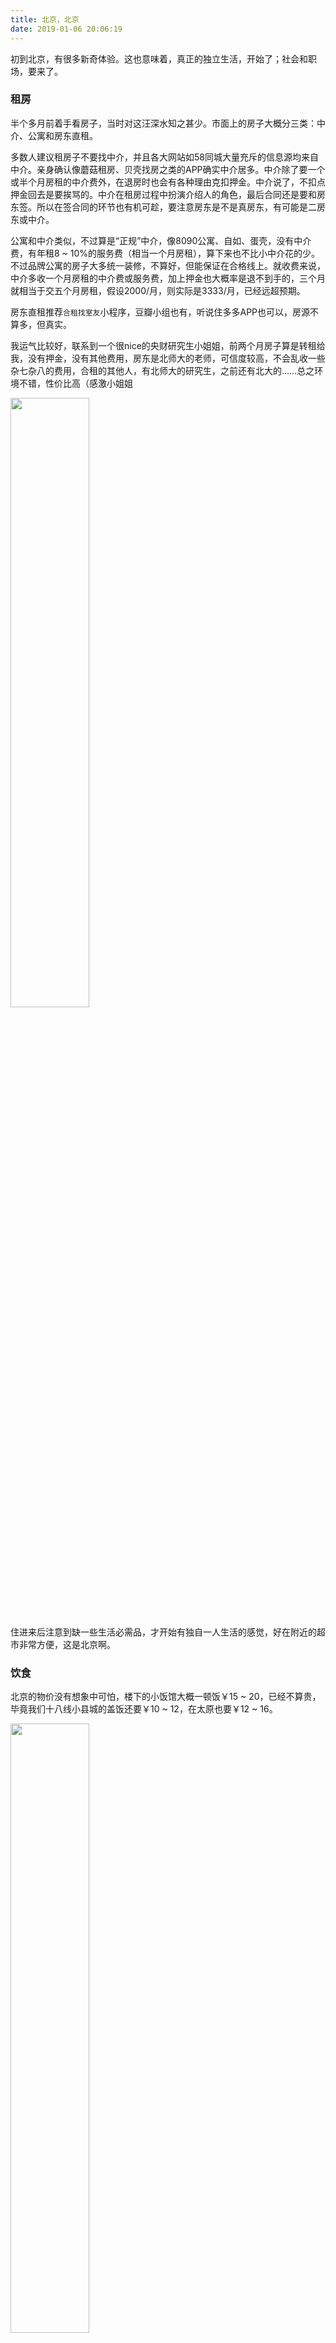 ```yaml
---
title: 北京，北京
date: 2019-01-06 20:06:19
---
```


初到北京，有很多新奇体验。这也意味着，真正的独立生活，开始了；社会和职场，要来了。

### 租房

半个多月前着手看房子，当时对这汪深水知之甚少。市面上的房子大概分三类：中介、公寓和房东直租。

多数人建议租房子不要找中介，并且各大网站如58同城大量充斥的信息源均来自中介。亲身确认像蘑菇租房、贝壳找房之类的APP确实中介居多。中介除了要一个或半个月房租的中介费外，在退房时也会有各种理由克扣押金。中介说了，不扣点押金回去是要挨骂的。中介在租房过程中扮演介绍人的角色，最后合同还是要和房东签。所以在签合同的环节也有机可趁，要注意房东是不是真房东，有可能是二房东或中介。

公寓和中介类似，不过算是“正规”中介，像8090公寓、自如、蛋壳，没有中介费，有年租8 ~ 10%的服务费（相当一个月房租），算下来也不比小中介花的少。不过品牌公寓的房子大多统一装修，不算好，但能保证在合格线上。就收费来说，中介多收一个月房租的中介费或服务费，加上押金也大概率是退不到手的，三个月就相当于交五个月房租，假设2000/月，则实际是3333/月，已经远超预期。

房东直租推荐`合租找室友`小程序，豆瓣小组也有，听说住多多APP也可以，房源不算多，但真实。

我运气比较好，联系到一个很nice的央财研究生小姐姐，前两个月房子算是转租给我，没有押金，没有其他费用，房东是北师大的老师，可信度较高，不会乱收一些杂七杂八的费用，合租的其他人，有北师大的研究生，之前还有北大的……总之环境不错，性价比高（感激小姐姐

<img src="huaban.jpg" width="50%" height="50%">

住进来后注意到缺一些生活必需品，才开始有独自一人生活的感觉，好在附近的超市非常方便，这是北京啊。

### 饮食

北京的物价没有想象中可怕，楼下的小饭馆大概一顿饭￥15 ~ 20，已经不算贵，毕竟我们十八线小县城的盖饭还要￥10 ~ 12，在太原也要￥12 ~ 16。

<img src="jituifan.jpg" width="50%" height="50%">

### 出行

任何地铁站都可以办理市政交通一卡通。太原的交通卡办理点，每天6点30准时下班，一分不多呆，办理交通卡需要身份证，只能用银行卡刷POS机，整个办理过程在10分钟以上；北京的一卡通就容易多了，7点30左右去的时候当然还是有人在的，小姐姐说话也客气，我没带太多现金，把一堆零钱递过去，不到1分钟就把卡拿出来了，没有各种繁琐的步骤。

虽然这么说，其实表述是有误的，太原的公交卡还开通了租用公共自行车的服务（刚没想起来

刚拿到卡，好奇地铁是怎么坐的，该什么时候刷卡交钱，跟着别人从入口刷卡进去了。看了半天，乘坐地铁的人直接上车，也没有刷卡，下车的人也就下来了。怎么回事呢（哈）然后出站时刷卡发现少了3块钱。

<img src="ditie.jpg" width="50%" height="50%">

每次出门都要提醒自己钥匙、眼镜、钱必带，也再次加深了独自生活的感觉。

### 其他

刚来的第一天住100/天的宾馆，意味着什么，环境那个差。租房时也看过便宜一点的合住房，环境没比100块的宾馆好多少，而且合住的麻烦之处在于，如果其中一个人突然不住了，该怎么办呢。

正好有同学在帝都培训几天，通了电话，可能没有机会出去浪，不过也挺好的，不至于特别落寞。像我这样的人啊，一个人挺好的。

<img src="jiejing.jpg" width="50%" height="50%">

### 2019计划

说来落俗，年初计划里把找女朋友放到了重要位置。当时想到大概三个途径，显然其中一个几乎已经失败了，这就是现实。不过在变动中不断调整规划生活，不也正是生活的乐趣之一么。

### 次日游玩

入职前一天还是出去玩了，先到王府井落脚看了看小吃街，然后在天安门附近逛逛，各个景点周一闭馆，无奈去中山公园转了一圈，3块钱的门票（笑哭

<img src="zhongshangongyuan.jpg" width="50%" height="50%">

公园出来再次回到王府井，灯光下的小吃街算是很美。

<img src="meishijie.jpg" width="50%" height="50%">

在北京这个陌生的环境，能机缘巧合下有这样的机会，让我有些特殊的心情，或许一起玩就开心，或许看到认识的人就不慌，恍惚间感觉自己不是孤身一人，感觉生活还有很多希望，它给我的2019开了个好头。该感谢上天呢，还是该感谢……

<img src="liangren.jpg" width="50%" height="50%">
